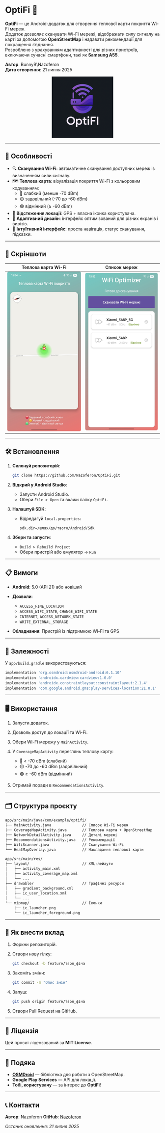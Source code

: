 # OptiFi 📡

**OptiFi** — це Android-додаток для створення теплової карти покриття Wi-Fi мереж.  
Додаток дозволяє сканувати Wi-Fi мережі, відображати силу сигналу на карті за допомогою **OpenStreetMap** і надавати рекомендації для покращення з’єднання.  
Розроблено з урахуванням адаптивності для різних пристроїв, включаючи сучасні смартфони, такі як **Samsung A55**.

**Автор**: BunnyB\\Nazoferon  
**Дата створення**: 21 липня 2025

<p align="center">
  <img src="docs/icon.png" alt="OptiFi Logo" width="200"/>
</p>

---

## 🚀 Особливості

- 🔍 **Сканування Wi-Fi**: автоматичне сканування доступних мереж із визначенням сили сигналу.
- 🗺 **Теплова карта**: візуалізація покриття Wi-Fi з кольоровим кодуванням:
  - 🔴 слабкий (менше -70 dBm)
  - 🟡 задовільний (-70 до -60 dBm)
  - 🟢 відмінний (≥ -60 dBm)
- 📍 **Відстеження локації**: GPS + власна іконка користувача.
- 📱 **Адаптивний дизайн**: інтерфейс оптимізований для різних екранів і вирізів.
- 🧭 **Інтуїтивний інтерфейс**: проста навігація, статус сканування, підказки.

---

## 📸 Скріншоти

| Теплова карта Wi-Fi | Список мереж |
|---------------------|--------------|
| ![Heatmap](docs/heatmap.jpg) | ![Network List](docs/network_list.jpg) |

---

## 🛠 Встановлення

1. **Склонуй репозиторій**:
   ```bash
   git clone https://github.com/Nazoferon/OptiFi.git

2. **Відкрий у Android Studio**:

   * Запусти Android Studio.
   * Обери `File > Open` та вкажи папку `OptiFi`.

3. **Налаштуй SDK**:

   * Відредагуй `local.properties`:

     ```
     sdk.dir=/шлях/до/твого/Android/Sdk
     ```

4. **Збери та запусти**:

   * `Build > Rebuild Project`
   * Обери пристрій або емулятор → `Run`

---

## 📋 Вимоги

* **Android**: 5.0 (API 21) або новіший
* **Дозволи**:

  * `ACCESS_FINE_LOCATION`
  * `ACCESS_WIFI_STATE`, `CHANGE_WIFI_STATE`
  * `INTERNET`, `ACCESS_NETWORK_STATE`
  * `WRITE_EXTERNAL_STORAGE`
* **Обладнання**: Пристрій із підтримкою Wi-Fi та GPS

---

## 🔧 Залежності

У `app/build.gradle` використовуються:

```gradle
implementation 'org.osmdroid:osmdroid-android:6.1.10'
implementation 'androidx.cardview:cardview:1.0.0'
implementation 'androidx.constraintlayout:constraintlayout:2.1.4'
implementation 'com.google.android.gms:play-services-location:21.0.1'
```

---

## 🖥 Використання

1. Запусти додаток.
2. Дозволь доступ до локації та Wi-Fi.
3. Обери Wi-Fi мережу у `MainActivity`.
4. У `CoverageMapActivity` переглянь теплову карту:

   * 🔴 < -70 dBm (слабкий)
   * 🟡 -70 до -60 dBm (задовільний)
   * 🟢 ≥ -60 dBm (відмінний)
5. Отримай поради в `RecommendationsActivity`.

---

## 🗂 Структура проєкту

```
app/src/main/java/com/example/optifi/
├── MainActivity.java              // Список Wi-Fi мереж
├── CoverageMapActivity.java       // Теплова карта + OpenStreetMap
├── NetworkDetailActivity.java     // Деталі мережі
├── RecommendationsActivity.java   // Рекомендації
├── WifiScanner.java               // Сканування Wi-Fi
└── HeatMapOverlay.java            // Накладання теплової карти
```

```
app/src/main/res/
├── layout/                        // XML-лейаути
│   ├── activity_main.xml
│   ├── activity_coverage_map.xml
│   └── ...
├── drawable/                      // Графічні ресурси
│   ├── gradient_background.xml
│   ├── ic_user_location.xml
│   └── ...
└── mipmap/                        // Іконки
    ├── ic_launcher.png
    └── ic_launcher_foreground.png
```

---

## 🤝 Як внести вклад

1. Форкни репозиторій.
2. Створи нову гілку:

   ```bash
   git checkout -b feature/твоя_фіча
   ```
3. Закоміть зміни:

   ```bash
   git commit -m "Опис змін"
   ```
4. Запуш:

   ```bash
   git push origin feature/твоя_фіча
   ```
5. Створи Pull Request на GitHub.

---

## 📜 Ліцензія

Цей проєкт ліцензований за **MIT License**.

---

## 🙌 Подяка

* **[OSMDroid](https://github.com/osmdroid/osmdroid)** — бібліотека для роботи з OpenStreetMap.
* **Google Play Services** — API для локації.
* **Тобі, користувачу** — за інтерес до **OptiFi**!

---

## 📞 Контакти

**Автор**: Nazoferon
**GitHub**: [Nazoferon](https://github.com/Nazoferon)

*Останнє оновлення: 21 липня 2025*
